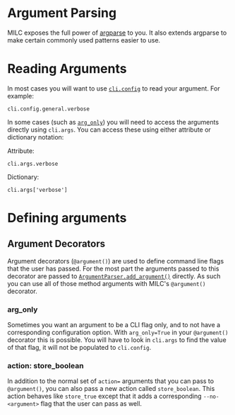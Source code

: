 # Argument Parsing

MILC exposes the full power of [argparse](https://docs.python.org/3/library/argparse.html) to you. It also extends argparse to make certain commonly used patterns easier to use.

# Reading Arguments

In most cases you will want to use [`cli.config`](configuration.md) to read your argument. For example:

    cli.config.general.verbose

In some cases (such as [`arg_only`](#arg_only)) you will need to access the arguments directly using `cli.args`. You can access these using either attribute or dictionary notation:

Attribute:

    cli.args.verbose

Dictionary:

    cli.args['verbose']

# Defining arguments

## Argument Decorators

Argument decorators (`@argument()`) are used to define command line flags that the user has passed. For the most part the arguments passed to this decorator are passed to [`ArgumentParser.add_argument()`](https://docs.python.org/3/library/argparse.html#the-add-argument-method) directly. As such you can use all of those method arguments with MILC's `@argument()` decorator.

### arg_only

Sometimes you want an argument to be a CLI flag only, and to not have a corresponding configuration option. With `arg_only=True` in your `@argument()` decorator this is possible. You will have to look in `cli.args` to find the value of that flag, it will not be populated to `cli.config`.

### action: store_boolean

In addition to the normal set of `action=` arguments that you can pass to `@argument()`, you can also pass a new action called `store_boolean`. This action behaves like `store_true` except that it adds a corresponding `--no-<argument>` flag that the user can pass as well.
